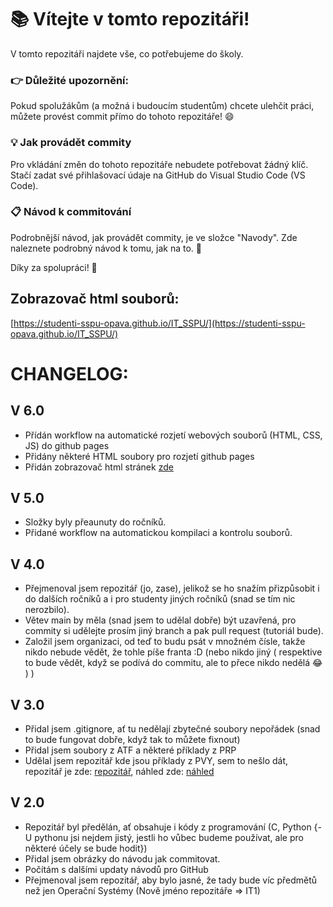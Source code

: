 # 📚 Vítejte v tomto repozitáři!

V tomto repozitáři najdete vše, co potřebujeme do školy.

### 👉 **Důležité upozornění:**

Pokud spolužákům (a možná i budoucím studentům) chcete ulehčit práci, můžete provést commit přímo do tohoto repozitáře! 😄

### 💡 Jak provádět commity

Pro vkládání změn do tohoto repozitáře nebudete potřebovat žádný klíč. Stačí zadat své přihlašovací údaje na GitHub do Visual Studio Code (VS Code).

### 📋 Návod k commitování

Podrobnější návod, jak provádět commity, je ve složce "Navody". Zde naleznete podrobný návod k tomu, jak na to. 🚀

Díky za spolupráci! 🙌


## Zobrazovač html souborů:
[https://studenti-sspu-opava.github.io/IT_SSPU/](https://studenti-sspu-opava.github.io/IT_SSPU/)


# CHANGELOG:

## V 6.0

- Přídán workflow na automatické rozjetí webových souborů (HTML, CSS, JS) do github pages
- Přidány některé HTML soubory pro rozjetí github pages
- Přidán zobrazovač html stránek [zde](https://studenti-sspu-opava.github.io/IT_SSPU/)

## V 5.0

- Složky byly přeaunuty do ročníků.
- Přidané workflow na automatickou kompilaci a kontrolu souborů.

## V 4.0

- Přejmenoval jsem repozitář (jo, zase), jelikož se ho snažím přizpůsobit i do dalších ročníků a i pro studenty jiných ročníků (snad se tím nic nerozbilo).
- Větev main by měla (snad jsem to udělal dobře) být uzavřená, pro commity si udělejte prosím jiný branch a pak pull request (tutoriál bude).
- Založil jsem organizaci, od teď to budu psát v množném čísle, takže nikdo nebude vědět, že tohle píše franta :D (nebo nikdo jiný ( respektive to bude vědět, když se podívá do commitu, ale to přece nikdo nedělá :joy: ) ) 

## V 3.0

- Přidal jsem .gitignore, ať tu nedělají zbytečné soubory nepořádek (snad to bude fungovat dobře, když tak to můžete fixnout)
- Přidal jsem soubory z ATF a některé příklady z PRP
- Udělal jsem repozitář kde jsou příklady z PVY, sem to nešlo dát, repozitář je zde: [repozitář](https://github.com/ferenc1234/ferenc1234.github.io), náhled zde: [náhled](https://ferenc1234.github.io)

## V 2.0

- Repozitář byl předělán, ať obsahuje i kódy z programování (C, Python {- U pythonu jsi nejdem jistý, jestli ho vůbec budeme používat, ale pro některé účely se bude hodit}) 
- Přidal jsem obrázky do návodu jak commitovat. 
- Počítám s dalšími updaty návodů pro GitHub
- Přejmenoval jsem repozitář, aby bylo jasné, že tady bude víc předmětů než jen Operační Systémy (Nově jméno repozitáře => IT1)
